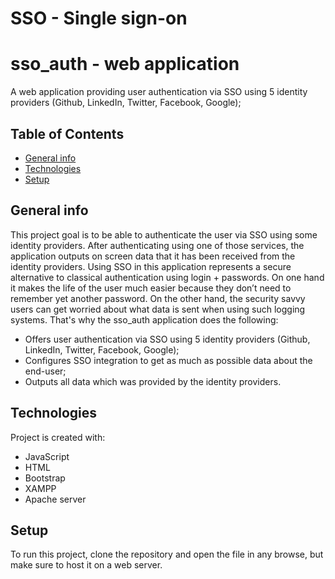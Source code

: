 # SSO - Single sign-on
# sso_auth - web application
A web application providing user authentication via SSO using 5 identity providers (Github, LinkedIn, Twitter, Facebook, Google);


## Table of Contents
* [General info](#general-info)
* [Technologies](#technologies)
* [Setup](#setup)
## General info
This project goal is to be able to authenticate the user via SSO using some identity providers. After authenticating using one of those services, the
application outputs on screen data that it has been received from the identity providers. Using SSO in this application represents a secure alternative to classical authentication using login + passwords. On one hand it makes the life of the user much easier because they don’t need to remember yet another password. On the other hand, the security savvy users can get worried about what data is sent when using such logging systems. That's why the sso_auth application does the following:
* Offers user authentication via SSO using 5 identity providers (Github, LinkedIn, Twitter, Facebook, Google);
* Configures SSO integration to get as much as possible data about the end-user;
* Outputs all data which was provided by the identity providers.
## Technologies
Project is created with:
* JavaScript
* HTML
* Bootstrap
* XAMPP
* Apache server
## Setup
To run this project, clone the repository and open the file in any browse, but make sure to host it on a web server.
